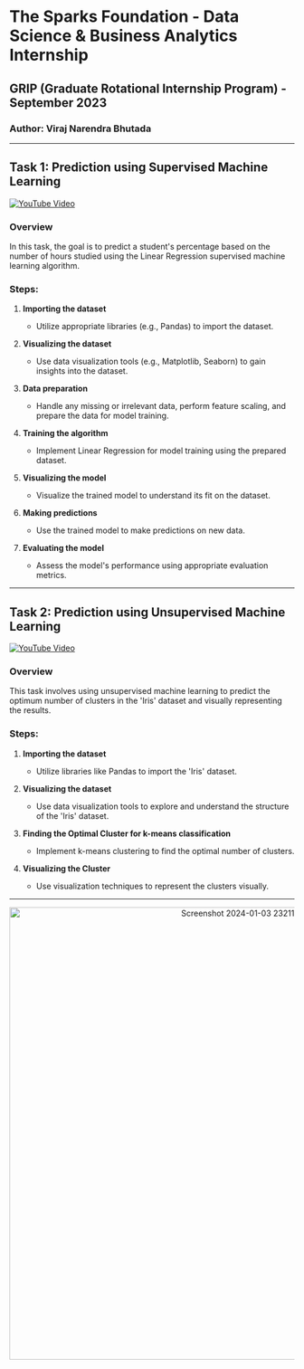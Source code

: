 # The Sparks Foundation - Data Science & Business Analytics Internship 
## GRIP (Graduate Rotational Internship Program) - September 2023
### Author: **Viraj Narendra Bhutada** 

---

## Task 1: Prediction using Supervised Machine Learning 
[![YouTube Video](https://cdn4.iconfinder.com/data/icons/social-media-and-logos-11/32/Logo_Youtube-128.png)](https://www.youtube.com/watch?v=PoV7-eMUqYw&t=11s)

### Overview
In this task, the goal is to predict a student's percentage based on the number of hours studied using the Linear Regression supervised machine learning algorithm.

### Steps:

1. **Importing the dataset**
   - Utilize appropriate libraries (e.g., Pandas) to import the dataset.

2. **Visualizing the dataset**
   - Use data visualization tools (e.g., Matplotlib, Seaborn) to gain insights into the dataset.

3. **Data preparation**
   - Handle any missing or irrelevant data, perform feature scaling, and prepare the data for model training.

4. **Training the algorithm**
   - Implement Linear Regression for model training using the prepared dataset.

5. **Visualizing the model**
   - Visualize the trained model to understand its fit on the dataset.

6. **Making predictions**
   - Use the trained model to make predictions on new data.

7. **Evaluating the model**
   - Assess the model's performance using appropriate evaluation metrics.

---


## Task 2: Prediction using Unsupervised Machine Learning
[![YouTube Video](https://cdn4.iconfinder.com/data/icons/social-media-and-logos-11/32/Logo_Youtube-128.png)](https://www.youtube.com/watch?v=xTRXOLI0VBQ)

### Overview
This task involves using unsupervised machine learning to predict the optimum number of clusters in the 'Iris' dataset and visually representing the results.

### Steps:

1. **Importing the dataset**
   - Utilize libraries like Pandas to import the 'Iris' dataset.

2. **Visualizing the dataset**
   - Use data visualization tools to explore and understand the structure of the 'Iris' dataset.

3. **Finding the Optimal Cluster for k-means classification**
   - Implement k-means clustering to find the optimal number of clusters.

4. **Visualizing the Cluster**
   - Use visualization techniques to represent the clusters visually.

---

<p align="center">
  <img src="https://github.com/virajbhutada/Sparks-Foundation-Tasks/assets/143819712/9eed3309-e310-46f3-9bc1-5d454f39e20c" alt="Screenshot 2024-01-03 232119" width="800">
</p>




